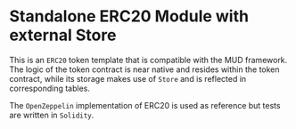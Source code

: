 # Standalone ERC20 Module with external Store

This is an `ERC20` token template that is compatible with the MUD framework. The logic of the token contract is near native and resides within the token contract, while its storage makes use of `Store` and is reflected in corresponding tables.

The `OpenZeppelin` implementation of ERC20 is used as reference but tests are written in `Solidity`.
